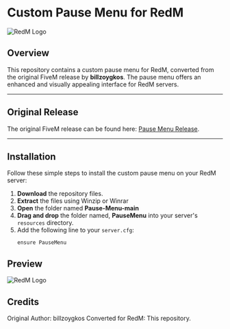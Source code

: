 # Custom Pause Menu for RedM

![RedM Logo](https://cdn2.steamgriddb.com/icon/eb06b9db06012a7a4179b8f3cb5384d3/32/256x256.png)

## Overview

This repository contains a custom pause menu for RedM, converted from the original FiveM release by **billzoygkos**. The pause menu offers an enhanced and visually appealing interface for RedM servers.

---

## Original Release

The original FiveM release can be found here: [Pause Menu Release](https://forum.cfx.re/t/release-pause-menu/4919651).

---

## Installation

Follow these simple steps to install the custom pause menu on your RedM server:

1. **Download** the repository files.
2. **Extract** the files using Winzip or Winrar
3. **Open** the folder named **Pause-Menu-main**
4. **Drag and drop** the folder named, **PauseMenu** into your server's `resources` directory.
5. Add the following line to your `server.cfg`:
   ```plaintext
   ensure PauseMenu

## Preview
![RedM Logo](https://files.catbox.moe/3wvsua.png)


## Credits
Original Author: billzoygkos
Converted for RedM: This repository.
